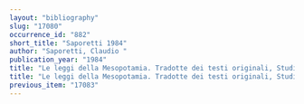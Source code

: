 ```yaml
---
layout: "bibliography"
slug: "17080"
occurrence_id: "882"
short_title: "Saporetti 1984"
author: "Saporetti, Claudio "
publication_year: "1984"
title: "Le leggi della Mesopotamia. Tradotte dei testi originali, Studi e manuali di archeologia 2 (Firenze)"
title: "Le leggi della Mesopotamia. Tradotte dei testi originali, Studi e manuali di archeologia 2 (Firenze)"
previous_item: "17083"
---
```

